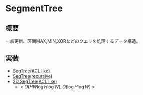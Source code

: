 # SegmentTree
## 概要
一点更新、区間MAX,MIN,XORなどのクエリを処理するデータ構造。

## 実装
- [SegTree(ACL like)](https://github.com/shu8Cream/algorithm/blob/main/DataStructure/SegTree/segtree.cpp)
- [SegTree(recursive)](https://github.com/shu8Cream/algorithm/blob/main/DataStructure/SegTree/segtree_recursion.cpp)
- [2D SegTree(ACL like)](https://github.com/shu8Cream/algorithm/blob/main/DataStructure/SegTree/segtree_2d.cpp)
    - < $O(HW\log{H}\log{W}),O(\log{H}\log{W})$ >
